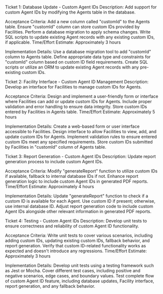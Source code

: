 Ticket 1: Database Update - Custom Agent IDs
Description: Add support for custom Agent IDs by modifying the Agents table in the database.

Acceptance Criteria:
Add a new column called "customId" to the Agents table.
Ensure "customId" column can store  custom IDs provided by Facilities.
Perform a database migration to apply  schema changes.
Write SQL scripts to update existing Agent records with any existing custom IDs, if applicable.
Time/Effort Estimate: Approximately 3 hours

Implementation Details:
Use a database migration tool to add "customId" column to Agents table.
Define appropriate data type and constraints for "customId" column based on custom ID field requirements.
Create SQL scripts or utilize an ORM to update existing Agent records with any pre-existing custom IDs.

Ticket 2: Facility Interface - Custom Agent ID Management
Description: Develop an interface for Facilities to manage custom IDs for Agents.

Acceptance Criteria:
Design and implement a user-friendly form or interface where Facilities can add or update custom IDs for Agents.
Include proper validation and error handling to ensure data integrity.
Store custom IDs entered by Facilities in Agents table.
Time/Effort Estimate: Approximately 5 hours

Implementation Details:
Create a web-based form or user interface accessible to Facilities.
Design interface to allow Facilities to view, add, and update custom IDs for Agents.
Implement validation rules to ensure entered custom IDs meet any specified requirements.
Store custom IDs submitted by Facilities in "customId" column of Agents table.

Ticket 3: Report Generation - Custom Agent IDs
Description: Update report generation process to include custom Agent IDs.

Acceptance Criteria:
Modify "generateReport" function to utilize custom IDs if available, fallback to internal database IDs if not.
Enhance report generation logic to include custom Agent IDs in generated PDF reports.
Time/Effort Estimate: Approximately 4 hours

Implementation Details:
Update "generateReport" function to check if a custom ID is available for each Agent. Use custom ID if present; otherwise, use internal database ID.
Adjust report generation code to include custom Agent IDs alongside other relevant information in generated PDF reports.

Ticket 4: Testing - Custom Agent IDs
Description: Develop unit tests to ensure correctness and reliability of custom Agent ID functionality.

Acceptance Criteria:
Write unit tests to cover various scenarios, including adding custom IDs, updating existing custom IDs, fallback behavior, and report generation.
Verify that custom ID-related functionality works as expected and doesn't introduce any regressions.
Time/Effort Estimate: Approximately 3 hours

Implementation Details:
Develop unit tests using a testing framework such as Jest or Mocha.
Cover different test cases, including positive and negative scenarios, edge cases, and boundary values.
Test complete flow of custom Agent ID feature, including database updates, Facility interface, report generation, and any fallback behavior.